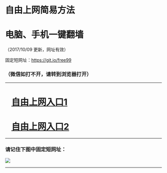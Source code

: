 ﻿# 自由上网简易方法

# 电脑、手机一键翻墙

（2017/10/09 更新，网址有效）

固定短网址：https://git.io/free99

### （微信如打不开，请转到浏览器打开）


***





# &nbsp;&nbsp; <a href="http://ft2436828432.fwq-tz-1001.info/fwqtz01.html?t=10090016971 " target="_blank">自由上网入口1</a>
# &nbsp;&nbsp; <a href="http://ft2488818968.fwq-tz-1002.info/fwqtz02.html?t=10090016497 " target="_blank">自由上网入口2</a>
***

### 请记住下图中固定短网址：

<img src="https://s3-us-west-2.amazonaws.com/fwq-1001/yjfq-20170905okok.png" /> 


***

